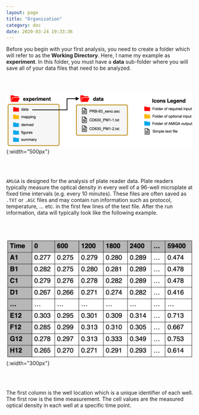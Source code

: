 ```yaml
---
layout: page
title: "Organization"
category: doc
date: 2020-03-24 19:33:36
---
```


Before you begin with your first analysis, you need to create a folder which will refer to as the __Working Directory__. Here, I name my example as __experiment__. In this folder, you must have a __data__ sub-folder where you will save all of your data files that need to be analyzed.

<br /><br />

![amiga directory tree example](../assets/img/amiga_directory_tree_simple.png){:width="500px"}
<!--- ![amiga directory tree example](../assets/img/amiga_directory_tree_simple.png){:class="img-responsive"} --->

<br /><br />

`AMiGA` is designed for the analysis of plate reader data. Plate readers typically measure the optical density in every well of a 96-well microplate at fixed time intervals (e.g. every 10 minutes). These files are often saved as `.TXT` or `.ASC` files and may contain run information such as protocol, temperature, ... etc. in the first few lines of the text file. After the run information, data will typically look like the following example.

<br /><br />

![example data file](../assets/img/example_data_file.png){:width="300px"}
<!--- ![amiga directory tree example](../assets/img/amiga_directory_tree_simple.png){:class="img-responsive"} --->

<br /><br />

The first column is the well location which is a unique identifier of each well. The  first row is the time measurement. The cell values are the measured optical density in each well at a specific time point.
